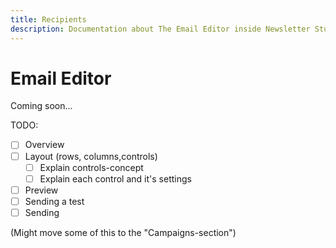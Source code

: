 ```yaml
---
title: Recipients
description: Documentation about The Email Editor inside Newsletter Studio
---
```

# Email Editor

Coming soon...

TODO:
* [ ] Overview
* [ ] Layout (rows, columns,controls)
  * [ ] Explain controls-concept
  * [ ] Explain each control and it's settings
* [ ] Preview
* [ ] Sending a test
* [ ] Sending

(Might move some of this to the "Campaigns-section")

